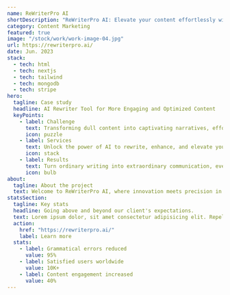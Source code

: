 ```yaml
---
name: ReWriterPro AI
shortDescription: "ReWriterPro AI: Elevate your content effortlessly with our AI-powered rewriting tool. Transform ordinary text into extraordinary communication in seconds."
category: Content Marketing
featured: true
image: "/stock/work/work-image-04.jpg"
url: https://rewriterpro.ai/
date: Jun. 2023
stack:
  - tech: html
  - tech: nextjs
  - tech: tailwind
  - tech: mongodb
  - tech: stripe
hero:
  tagline: Case study
  headline: AI Rewriter Tool for More Engaging and Optimized Content
  keyPoints:
    - label: Challenge
      text: Transforming dull content into captivating narratives, effortlessly.
      icon: puzzle
    - label: Services
      text: Unlock the power of AI to rewrite, enhance, and elevate your text.
      icon: stack
    - label: Results
      text: Turn ordinary writing into extraordinary communication, every time.
      icon: bulb
about:
  tagline: About the project
  text: Welcome to ReWriterPro AI, where innovation meets precision in rewriting and paraphrasing. Our cutting-edge tool harnesses the prowess of artificial intelligence to refine your content, ensuring it's error-free, engaging, and uniquely yours.
statsSection:
  tagline: Key stats
  headline: Going above and beyond our client's expectations.
  text: Lorem ipsum dolor, sit amet consectetur adipisicing elit. Repellendus repellat laudantium.
  action:
    href: "https://rewriterpro.ai/"
    label: Learn more
  stats:
    - label: Grammatical errors reduced
      value: 95%
    - label: Satisfied users worldwide
      value: 10K+
    - label: Content engagement increased
      value: 40%
---
```

